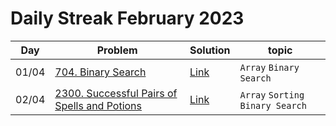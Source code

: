 # Daily Streak February 2023

|Day|Problem|Solution|topic|
|---|-------|--------|-----|
|01/04|[704. Binary Search](https://leetcode.com/problems/binary-search/)|[Link](./704-binary_search.cpp)|`Array` `Binary Search`|
|02/04|[2300. Successful Pairs of Spells and Potions](https://leetcode.com/problems/successful-pairs-of-spells-and-potions/)|[Link](./2300-successful_pairs_of_spells_and_potions.cpp)|`Array` `Sorting` `Binary Search`|
